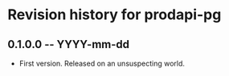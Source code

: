 # Revision history for prodapi-pg

## 0.1.0.0 -- YYYY-mm-dd

* First version. Released on an unsuspecting world.
